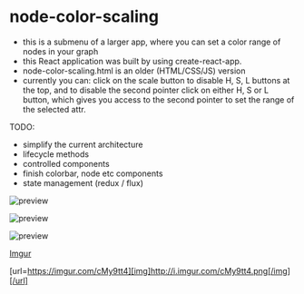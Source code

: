 # node-color-scaling
- this is a submenu of a larger app, where you can set a color range of nodes in your graph
- this React application was built by using create-react-app.
- node-color-scaling.html is an older (HTML/CSS/JS) version
- currently you can:
click on the scale button to disable H, S, L buttons at the top, and to disable the second pointer
click on either H, S or L button, which gives you access to the second pointer to set the range of the selected attr.

TODO:
- simplify the current architecture
- lifecycle methods
- controlled components
- finish colorbar, node etc components
- state management (redux / flux)

![preview](https://cloud.githubusercontent.com/assets/25029653/22071927/00ae40fe-dda1-11e6-89ca-aaa2c82b5255.png)

![preview](https://imgur.com/cMy9tt4)

![preview]([Imgur](https://i.imgur.com/cMy9tt4.png))

[Imgur](https://i.imgur.com/cMy9tt4.png)

[url=https://imgur.com/cMy9tt4][img]http://i.imgur.com/cMy9tt4.png[/img][/url]
